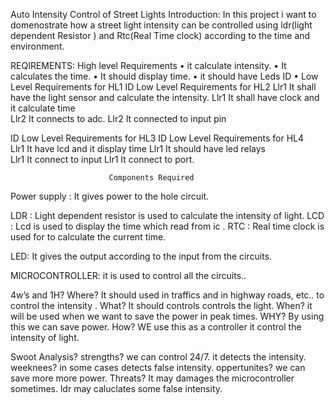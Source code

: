 Auto Intensity Control of Street Lights
Introduction:
In this project i want to  domenostrate  how a street light intensity can be controlled using  ldr(light  dependent Resistor  ) and Rtc(Real Time clock)  according to the time and environment.

REQIREMENTS:
High level Requirements 
•	it calculate intensity.
•	It calculates the time.
•	It should display time.
•	it should have Leds
ID	•	Low Level Requirements for HL1	ID	Low Level Requirements for HL2
Llr1	  It shall have the light sensor and calculate the intensity.	Llr1	It shall  have clock and it calculate time  
Llr2	   It connects to adc.
	Llr2	It connected to input pin





ID	Low Level Requirements for HL3	ID	Low Level Requirements for HL4	
Llr1	It have lcd and it display time	
	Llr1	It should have led relays	
Llr1	      It connect  to input
	Llr1	     It connect to port.
	

       


                          Components Required

 Power supply :   It  gives power to the hole circuit.

 LDR                  :   Light dependent resistor is used to calculate the intensity of light.
LCD                   :    Lcd  is  used   to  display  the  time which read from ic .
 RTC               :   Real time clock is used for to calculate the current time.

LED:   It gives the output according to the  input from the circuits.

MICROCONTROLLER:  it is  used to control  all the circuits..


 


4w’s and 1H?
Where?
It should used  in traffics  and in highway roads, etc.. to control the intensity .
What?
It  should controls  controls the light.
When?
it will be used when we want to save the power in peak times.
WHY?
By using this  we can save power.
How?
WE  use  this  as  a  controller  it  control  the  intensity  of light.


Swoot Analysis?
strengths?
we can control 24/7.
it detects the intensity.
weeknees?
in some cases detects false intensity.
oppertunites?
we can save more more power.
Threats?
It may damages the microcontroller sometimes.
ldr may caluclates some false intensity.




